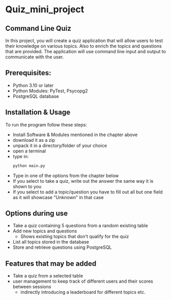 # Quiz_mini_project

## Command Line Quiz

In this project, you will create a quiz application that will allow users to test their knowledge on various topics. Also to enrich the topics and questions that are provided. The application will use command line input and output to communicate with the user.

## Prerequisites:

- Python 3.10 or later
- Python Modules: PyTest, Psycopg2
- PostgreSQL database

## Installation & Usage
To run the program follow these steps:
- Install Software & Modules mentioned in the chapter above
- download it as a zip
- unpack it in a directory/folder of your choice
- open a terminal
- type in:
  ```bash
  python main.py
  ```
- Type in one of the options from the chapter below
- If you select to take a quiz, write out the answer the same way it is shown to you
- If you select to add a topic/question you have to fill out all but one field as it will showcase "Unknown" in that case

## Options during use
- Take a quiz containing 5 questions from a random existing table
- Add new topics and questions
  - Shows existing topics that don't qualify for the quiz
- List all topics stored in the database
- Store and retrieve questions using PostgreSQL



## Features that may be added
- Take a quiz from a selected table
- user management to keep track of different users and their scores between sessions
  - indirectly introducing a leaderboard for different topics etc.
